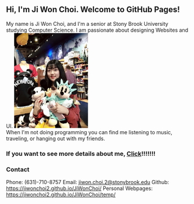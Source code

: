 ## Hi, I'm Ji Won Choi. Welcome to GitHub Pages!
 My name is Ji Won Choi, and I'm a senior at Stony Brook University studying Computer Science. I am passionate about designing Websites and UI. <img src= "jw_ny.jpg" width = "40%">   
When I'm not doing programming you can find me listening to music, traveling, or hanging out with my friends.


### If you want to see more details about me, [Click](https://jiwonchoi2.github.io/JiWonChoi/temp/)!!!!!!!


### Contact

Phone: (631)-710-8757
Email: jiwon.choi.2@stonybrook.edu
Github: https://jiwonchoi2.github.io/JiWonChoi/
Personal Webpages: https://jiwonchoi2.github.io/JiWonChoi/temp/
